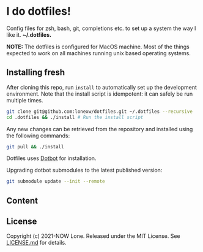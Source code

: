 # I do dotfiles!

Config files for zsh, bash, git, completions etc. to set up a system the way I like it. **~/.dotfiles.**

**NOTE:** The dotfiles is configured for MacOS machine. Most of the things expected to work on all machines running unix based operating systems.

## Installing fresh

After cloning this repo, run `install` to automatically set up the development
environment. Note that the install script is idempotent: it can safely be run
multiple times.

```bash
git clone git@github.com:lonexw/dotfiles.git ~/.dotfiles --recursive
cd .dotfiles && ./install # Run the install script
```

Any new changes can be retrieved from the repository and installed using the following commands:

```bash
git pull && ./install
```

Dotfiles uses [Dotbot][dotbot] for installation.

Upgrading dotbot submodules to the latest published version:

```bash
git submodule update --init --remote
```

## Content



License
-------

Copyright (c) 2021-NOW Lone. Released under the MIT License. See
[LICENSE.md][license] for details.

[dotbot]: https://github.com/anishathalye/dotbot
[license]: LICENSE.md